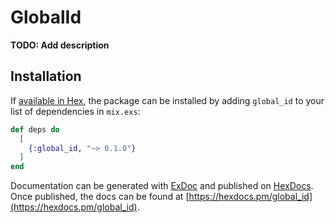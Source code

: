 # GlobalId

**TODO: Add description**

## Installation

If [available in Hex](https://hex.pm/docs/publish), the package can be installed
by adding `global_id` to your list of dependencies in `mix.exs`:

```elixir
def deps do
  [
    {:global_id, "~> 0.1.0"}
  ]
end
```

Documentation can be generated with [ExDoc](https://github.com/elixir-lang/ex_doc)
and published on [HexDocs](https://hexdocs.pm). Once published, the docs can
be found at [https://hexdocs.pm/global_id](https://hexdocs.pm/global_id).

